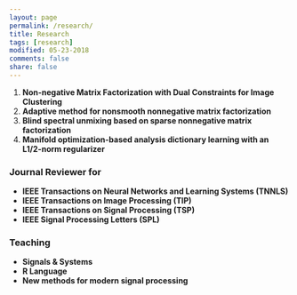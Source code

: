```yaml
---
layout: page
permalink: /research/
title: Research
tags: [research]
modified: 05-23-2018
comments: false
share: false
---
```

<ol>

  <li><b> Non-negative Matrix Factorization with Dual Constraints for Image Clustering<br>
  
  <li><b> Adaptive method for nonsmooth nonnegative matrix factorization <br>
 
  <li><b> Blind spectral unmixing based on sparse nonnegative matrix factorization<br>

  <li><b> Manifold optimization-based analysis dictionary learning with an L1/2-norm regularizer<br>

</ol>

### Journal Reviewer for

* IEEE Transactions on Neural Networks and Learning Systems (TNNLS)
* IEEE Transactions on Image Processing (TIP)
* IEEE Transactions on Signal Processing (TSP)
* IEEE Signal Processing Letters (SPL)

### Teaching

* Signals & Systems
* R Language
* New methods for modern signal processing



